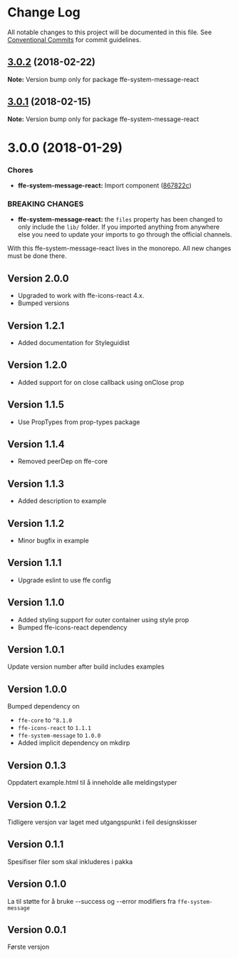 # Change Log

All notable changes to this project will be documented in this file.
See [Conventional Commits](https://conventionalcommits.org) for commit guidelines.

<a name="3.0.2"></a>
## [3.0.2](***REMOVED***) (2018-02-22)




**Note:** Version bump only for package ffe-system-message-react

<a name="3.0.1"></a>
## [3.0.1](***REMOVED***) (2018-02-15)




**Note:** Version bump only for package ffe-system-message-react

<a name="3.0.0"></a>
# 3.0.0 (2018-01-29)


### Chores

* **ffe-system-message-react:** Import component ([867822c](***REMOVED***))


### BREAKING CHANGES

* **ffe-system-message-react:** the `files` property has been changed to only include
the `lib/` folder. If you imported anything from anywhere else you need
to update your imports to go through the official channels.

With this ffe-system-message-react lives in the monorepo. All new
changes must be done there.




## Version 2.0.0
* Upgraded to work with ffe-icons-react 4.x.
* Bumped versions

## Version 1.2.1
* Added documentation for Styleguidist

## Version 1.2.0
* Added support for on close callback using onClose prop

## Version 1.1.5
* Use PropTypes from prop-types package

## Version 1.1.4
* Removed peerDep on ffe-core

## Version 1.1.3
* Added description to example

## Version 1.1.2
* Minor bugfix in example

## Version 1.1.1
* Upgrade eslint to use ffe config

## Version 1.1.0
* Added styling support for outer container using style prop
* Bumped ffe-icons-react dependency

## Version 1.0.1

Update version number after build includes examples

## Version 1.0.0
Bumped dependency on
* `ffe-core` to `^8.1.0`
* `ffe-icons-react` to `1.1.1`
* `ffe-system-message` to `1.0.0`
* Added implicit dependency on  mkdirp

## Version 0.1.3
Oppdatert example.html til å inneholde alle meldingstyper

## Version 0.1.2
Tidligere versjon var laget med utgangspunkt i feil designskisser

## Version 0.1.1
Spesifiser filer som skal inkluderes i pakka

## Version 0.1.0
La til støtte for å bruke --success og --error modifiers fra `ffe-system-message`

## Version 0.0.1
Første versjon
